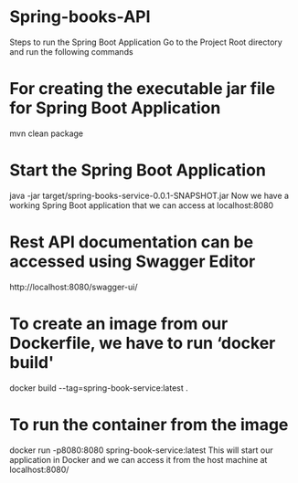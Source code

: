 # Spring-books-API
Steps to run the Spring Boot Application
Go to the Project Root directory and run the following commands
# For creating the executable jar file for Spring Boot Application
mvn clean package
# Start the Spring Boot Application
java -jar target/spring-books-service-0.0.1-SNAPSHOT.jar
Now we have a working Spring Boot application that we can access at localhost:8080
# Rest API documentation can be accessed using Swagger Editor
http://localhost:8080/swagger-ui/
# To create an image from our Dockerfile, we have to run ‘docker build'
docker build --tag=spring-book-service:latest .
# To run the container from the image
docker run -p8080:8080 spring-book-service:latest
This will start our application in Docker and we can access it from the host machine at localhost:8080/
